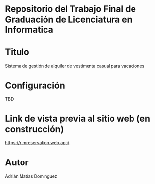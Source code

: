 # Repositorio del Trabajo Final de Graduación de Licenciatura en Informatica

# Titulo
Sistema de gestión de alquiler de vestimenta casual para vacaciones

# Configuración
TBD

# Link de vista previa al sitio web (en construcción)
https://rtmreservation.web.app/

# Autor
Adrián Matías Dominguez
